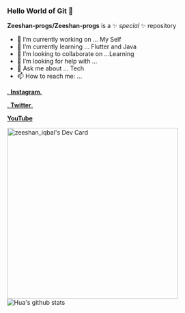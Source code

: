 ### Hello World of Git 👋


**Zeeshan-progs/Zeeshan-progs** is a ✨ _special_ ✨ repository 


- 🔭 I’m currently working on ... My Self
- 🌱 I’m currently learning ... Flutter and Java
- 👯 I’m looking to collaborate on ...Learning  
- 🤔 I’m looking for help with ...
- 💬 Ask me about ... Tech 
- 📫 How to reach me: ... 

 
[.   **Instagram**.  ](https://www.instagram.com/codewithnix/)

[.   **Twitter**.    ](https://twitter.com/zeeshan_iqbal_)

[    **YouTube**     ](https://www.youtube.com/channel/UCiBY18oLz7AyzZIzL3QrxwQ)


<a href="https://app.daily.dev/zeesshan_iqbal"><img src="https://api.daily.dev/devcards/8ac79607aa2c4ced95e8d6795d143604.png?r=oi1" width="400" alt="zeeshan_iqbal's Dev Card"/></a>
![Hua's github stats](https://github-readme-stats.vercel.app/api?username=zeeshan-progs&show_icons=true&theme=radical)

